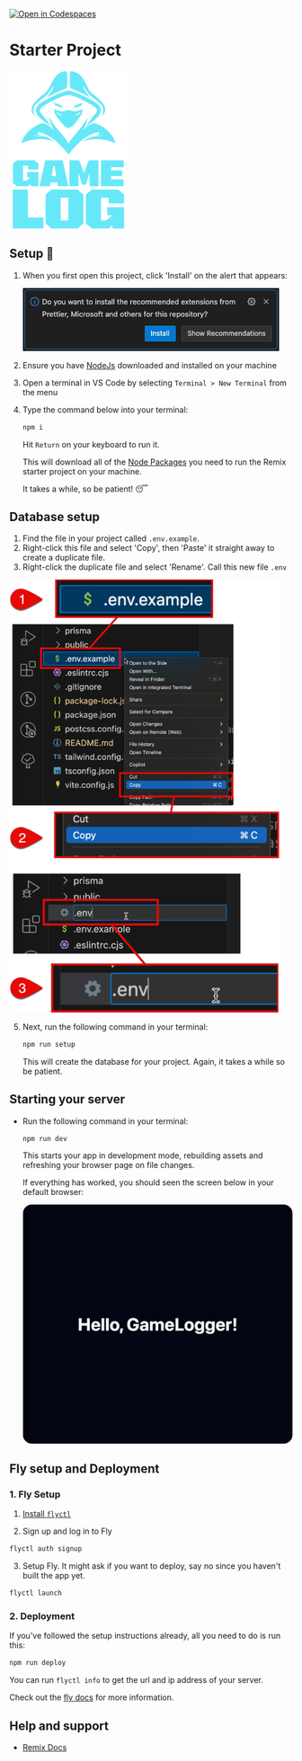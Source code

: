[![Open in Codespaces](https://classroom.github.com/assets/launch-codespace-2972f46106e565e64193e422d61a12cf1da4916b45550586e14ef0a7c637dd04.svg)](https://classroom.github.com/open-in-codespaces?assignment_repo_id=17943864)
# Starter Project

![GameLog Logo](./app/assets/svg/gamelog-logo.svg)

## Setup 🚀

1. When you first open this project, click 'Install' on the alert that appears:

    ![Install applications](/app/assets/webp/install-extensions.webp)

2. Ensure you have [NodeJs](https://nodejs.org/en) downloaded and installed on your machine
3. Open a terminal in VS Code by selecting `Terminal > New Terminal` from the menu
4. Type the command below into your terminal:

    ```bash
    npm i
    ```

    Hit `Return` on your keyboard to run it.
    
    This will download all of the [Node Packages](https://nodejs.org/en/learn/getting-started/an-introduction-to-the-npm-package-manager) you need to run the Remix starter project on your machine.

    It takes a while, so be patient! 😴

## Database setup

1. Find the file in your project called `.env.example`.
2. Right-click this file and select 'Copy', then 'Paste' it straight away to create a duplicate file.
3. Right-click the duplicate file and select 'Rename'. Call this new file `.env`

<img src="./app/assets/webp/create-env-file.webp" alt="Create env file" style="max-width: 30rem;" />

5. Next, run the following command in your terminal:

    ```bash
    npm run setup
    ```

    This will create the database for your project. Again, it takes a while so be patient.

## Starting your server

 - Run the following command in your terminal:

    ```bash
    npm run dev
    ```
    
    This starts your app in development mode, rebuilding assets and refreshing your browser page on file changes.

    If everything has worked, you should seen the screen below in your default browser:

    <img src="./app/assets/webp/gamelog-start.webp" style="max-width: 30rem; border-radius: 1rem">

## Fly setup and Deployment

### 1. Fly Setup

1. [Install `flyctl`](https://fly.io/docs/getting-started/installing-flyctl/)

2. Sign up and log in to Fly

```sh
flyctl auth signup
```

3. Setup Fly. It might ask if you want to deploy, say no since you haven't built the app yet.

```sh
flyctl launch
```

### 2. Deployment

If you've followed the setup instructions already, all you need to do is run this:

```sh
npm run deploy
```

You can run `flyctl info` to get the url and ip address of your server.

Check out the [fly docs](https://fly.io/docs/getting-started/node/) for more information.

## Help and support

- [Remix Docs](https://remix.run/docs)
